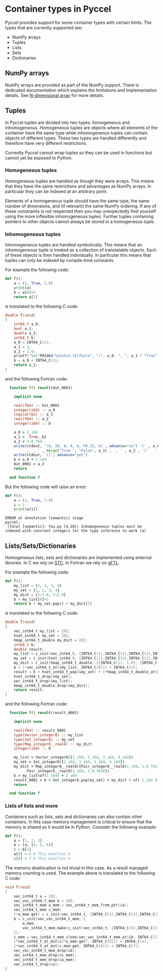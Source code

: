 # Container types in Pyccel

Pyccel provides support for some container types with certain limits. The types that are currently supported are:
-   NumPy arrays
-   Tuples
-   Lists
-   Sets
-   Dictionaries

## NumPy arrays

NumPy arrays are provided as part of the NumPy support. There is dedicated documentation which explains the limitations and implementation details. See [N-dimensional array](./ndarrays.md) for more details.

## Tuples

In Pyccel tuples are divided into two types: homogeneous and inhomogeneous. Homogeneous tuples are objects where all elements of the container have the same type while inhomogeneous tuples can contain objects of different types. These two types are handled differently and therefore have very different restrictions.

Currently Pyccel cannot wrap tuples so they can be used in functions but cannot yet be exposed to Python.

### Homogeneous tuples

Homogeneous tuples are handled as though they were arrays. This means that they have the same restrictions and advantages as NumPy arrays. In particular they can be indexed at an arbitrary point.

Elements of a homogeneous tuple should have the same type, the same number of dimensions, and (if relevant) the same NumPy ordering. If any of these constraints is not respected then you may unexpectedly find yourself using the more inflexible inhomogeneous tuples. Further tuples containing pointers to other objects cannot always be stored in a homogeneous tuple.

### Inhomogeneous tuples

Inhomogeneous tuples are handled symbolically. This means that an inhomogeneous tuple is treated as a collection of translatable objects. Each of these objects is then handled individually. In particular this means that tuples can only be indexed by compile-time constants.

For example the following code:
```python
def f():
    a = (1, True, 3.0)
    print(a)
    b = a[0]+2
    return a[2]
```
is translated to the following C code:
```c
double f(void)
{
    int64_t a_0;
    bool a_1;
    double a_2;
    int64_t b;
    a_0 = INT64_C(1);
    a_1 = 1;
    a_2 = 3.0;
    printf("%s%"PRId64"%s%s%s%.15lf%s\n", "(", a_0, ", ", a_1 ? "True" : "False", ", ", a_2, ")");
    b = a_0 + INT64_C(2);
    return a_2;
}
```
and the following Fortran code:
```fortran
  function f() result(Out_0001)

    implicit none

    real(f64) :: Out_0001
    integer(i64) :: a_0
    logical(b1) :: a_1
    real(f64) :: a_2
    integer(i64) :: b

    a_0 = 1_i64
    a_1 = .True._b1
    a_2 = 3.0_f64
    write(stdout, '(A, I0, A, A, A, F0.15, A)', advance="no") '(' , a_0 &
          , ', ' , merge("True ", "False", a_1) , ', ' , a_2 , ')'
    write(stdout, '()', advance="yes")
    b = a_0 + 2_i64
    Out_0001 = a_2
    return

  end function f
```

But the following code will raise an error:
```python
def f():
    a = (1, True, 3.0)
    i = 2
    print(a[i])
```
```
ERROR at annotation (semantic) stage
pyccel:
 |fatal [semantic]: foo.py [4,10]| Inhomogeneous tuples must be indexed with constant integers for the type inference to work (a)
```

## Lists/Sets/Dictionaries

Homogeneous lists, sets and dictionaries are implemented using external libraries. In C we rely on [STC](https://github.com/stclib/STC). In Fortran we rely on [gFTL](https://github.com/goddard-Fortran-Ecosystem/gFTL/).

For example the following code:
```python
def f():
    my_list = [1, 2, 3, 4]
    my_set = {1, 2, 3, 4}
    my_dict = {1:1.0, 2:2.0}
    b = my_list[0]+2
    return b + my_set.pop() + my_dict[1]
```
is translated to the following C code:
```c
double f(void)
{
    vec_int64_t my_list = {0};
    hset_int64_t my_set = {0};
    hmap_int64_t_double my_dict = {0};
    int64_t b;
    double result;
    my_list = c_init(vec_int64_t, {INT64_C(1),INT64_C(2),INT64_C(3),INT64_C(4)});
    my_set = c_init(hset_int64_t, {INT64_C(1),INT64_C(2),INT64_C(3),INT64_C(4)});
    my_dict = c_init(hmap_int64_t_double, {{INT64_C(1), 1.0}, {INT64_C(2), 2.0}});
    b = (*vec_int64_t_at(&my_list, INT64_C(0))) + INT64_C(2);
    result = b + hset_int64_t_pop(&my_set) + (*hmap_int64_t_double_at(&my_dict, INT64_C(1)));
    hset_int64_t_drop(&my_set);
    vec_int64_t_drop(&my_list);
    hmap_int64_t_double_drop(&my_dict);
    return result;
}
```
and the following Fortran code:
```fortran
  function f() result(result_0001)

    implicit none

    real(f64) :: result_0001
    type(Vector_integer8) :: my_list
    type(Set_integer8) :: my_set
    type(Map_integer8__real8) :: my_dict
    integer(i64) :: b

    my_list = Vector_integer8([1_i64, 2_i64, 3_i64, 4_i64])
    my_set = Set_integer8([1_i64, 2_i64, 3_i64, 4_i64])
    my_dict = Map_integer8__real8([Pair_integer8__real8(1_i64, 1.0_f64), &
          Pair_integer8__real8(2_i64, 2.0_f64)])
    b = my_list%of(1_i64) + 2_i64
    result_0001 = b + Set_integer8_pop(my_set) + my_dict % of( 1_i64 )
    return

  end function f
```

### Lists of lists and more

Containers such as lists, sets and dictionaries can also contain other containers. In this case memory management is critical to ensure that the memory is shared as it would be in Python. Consider the following example:
```python
def f():
    a = [1, 2, 3]
    b = [a, [4, 5, 6]]
    c = b[1]
    a[0] = 4 # This modifies b
    c[0] = 7 # This modifies b
```
The memory deallocation is not trivial in this case. As a result managed memory counting is used.
The example above is translated to the following C code:
```c
void f(void)
{
    vec_int64_t a = {0};
    vec_vec_int64_t_mem b = {0};
    vec_int64_t_mem a_mem = vec_int64_t_mem_from_ptr(&a);
    vec_int64_t_mem c_mem;
    (*a_mem.get) = c_init(vec_int64_t, {INT64_C(1),INT64_C(2),INT64_C(3)});
    b = c_init(vec_vec_int64_t_mem, {
        a_mem,
        vec_int64_t_mem_make(c_init(vec_int64_t, {INT64_C(4),INT64_C(5),INT64_C(6)}))
    });
    c_mem = vec_int64_t_mem_clone(vec_vec_int64_t_mem_at(&b, INT64_C(1)));
    (*vec_int64_t_at_mut(&(*a_mem.get), INT64_C(0))) = INT64_C(4);
    (*vec_int64_t_at_mut(c_mem.get, INT64_C(0))) = INT64_C(7);
    vec_vec_int64_t_mem_drop(&b);
    vec_int64_t_mem_drop(&c_mem);
    vec_int64_t_mem_drop(&a_mem);
    vec_int64_t_drop(&a);
}
```
